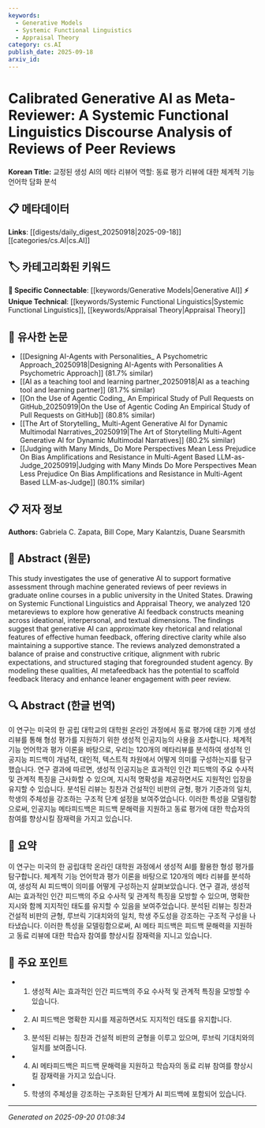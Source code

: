 ```yaml
---
keywords:
  - Generative Models
  - Systemic Functional Linguistics
  - Appraisal Theory
category: cs.AI
publish_date: 2025-09-18
arxiv_id:
---
```


<!-- KEYWORD_LINKING_METADATA:
{
  "processed_timestamp": "2025-09-22 22:36:01.462791",
  "vocabulary_version": "1.0",
  "selected_keywords": [
    "Generative Models",
    "Systemic Functional Linguistics",
    "Appraisal Theory"
  ],
  "rejected_keywords": [
    "Feedback Literacy"
  ],
  "similarity_scores": {
    "Generative Models": 0.78,
    "Systemic Functional Linguistics": 0.72,
    "Appraisal Theory": 0.7
  },
  "extraction_method": "AI_prompt_based",
  "budget_applied": true
}
-->

# Calibrated Generative AI as Meta-Reviewer: A Systemic Functional Linguistics Discourse Analysis of Reviews of Peer Reviews

**Korean Title:** 교정된 생성 AI의 메타 리뷰어 역할: 동료 평가 리뷰에 대한 체계적 기능 언어학 담화 분석

## 📋 메타데이터

**Links**: [[digests/daily_digest_20250918|2025-09-18]]       [[categories/cs.AI|cs.AI]]

## 🏷️ 카테고리화된 키워드
**🔗 Specific Connectable**: [[keywords/Generative Models|Generative AI]]
**⚡ Unique Technical**: [[keywords/Systemic Functional Linguistics|Systemic Functional Linguistics]], [[keywords/Appraisal Theory|Appraisal Theory]]

## 🔗 유사한 논문
- [[Designing AI-Agents with Personalities_ A Psychometric Approach_20250918|Designing AI-Agents with Personalities A Psychometric Approach]] (81.7% similar)
- [[AI as a teaching tool and learning partner_20250918|AI as a teaching tool and learning partner]] (81.7% similar)
- [[On the Use of Agentic Coding_ An Empirical Study of Pull Requests on GitHub_20250919|On the Use of Agentic Coding An Empirical Study of Pull Requests on GitHub]] (80.8% similar)
- [[The Art of Storytelling_ Multi-Agent Generative AI for Dynamic Multimodal Narratives_20250919|The Art of Storytelling Multi-Agent Generative AI for Dynamic Multimodal Narratives]] (80.2% similar)
- [[Judging with Many Minds_ Do More Perspectives Mean Less Prejudice On Bias Amplifications and Resistance in Multi-Agent Based LLM-as-Judge_20250919|Judging with Many Minds Do More Perspectives Mean Less Prejudice On Bias Amplifications and Resistance in Multi-Agent Based LLM-as-Judge]] (80.1% similar)

## 📋 저자 정보

**Authors:** Gabriela C. Zapata, Bill Cope, Mary Kalantzis, Duane Searsmith

## 📄 Abstract (원문)

This study investigates the use of generative AI to support formative
assessment through machine generated reviews of peer reviews in graduate online
courses in a public university in the United States. Drawing on Systemic
Functional Linguistics and Appraisal Theory, we analyzed 120 metareviews to
explore how generative AI feedback constructs meaning across ideational,
interpersonal, and textual dimensions. The findings suggest that generative AI
can approximate key rhetorical and relational features of effective human
feedback, offering directive clarity while also maintaining a supportive
stance. The reviews analyzed demonstrated a balance of praise and constructive
critique, alignment with rubric expectations, and structured staging that
foregrounded student agency. By modeling these qualities, AI metafeedback has
the potential to scaffold feedback literacy and enhance leaner engagement with
peer review.

## 🔍 Abstract (한글 번역)

이 연구는 미국의 한 공립 대학교의 대학원 온라인 과정에서 동료 평가에 대한 기계 생성 리뷰를 통해 형성 평가를 지원하기 위한 생성적 인공지능의 사용을 조사합니다. 체계적 기능 언어학과 평가 이론을 바탕으로, 우리는 120개의 메타리뷰를 분석하여 생성적 인공지능 피드백이 개념적, 대인적, 텍스트적 차원에서 어떻게 의미를 구성하는지를 탐구했습니다. 연구 결과에 따르면, 생성적 인공지능은 효과적인 인간 피드백의 주요 수사적 및 관계적 특징을 근사화할 수 있으며, 지시적 명확성을 제공하면서도 지원적인 입장을 유지할 수 있습니다. 분석된 리뷰는 칭찬과 건설적인 비판의 균형, 평가 기준과의 일치, 학생의 주체성을 강조하는 구조적 단계 설정을 보여주었습니다. 이러한 특성을 모델링함으로써, 인공지능 메타피드백은 피드백 문해력을 지원하고 동료 평가에 대한 학습자의 참여를 향상시킬 잠재력을 가지고 있습니다.

## 📝 요약

이 연구는 미국의 한 공립대학 온라인 대학원 과정에서 생성적 AI를 활용한 형성 평가를 탐구합니다. 체계적 기능 언어학과 평가 이론을 바탕으로 120개의 메타 리뷰를 분석하여, 생성적 AI 피드백이 의미를 어떻게 구성하는지 살펴보았습니다. 연구 결과, 생성적 AI는 효과적인 인간 피드백의 주요 수사적 및 관계적 특징을 모방할 수 있으며, 명확한 지시와 함께 지지적인 태도를 유지할 수 있음을 보여주었습니다. 분석된 리뷰는 칭찬과 건설적 비판의 균형, 루브릭 기대치와의 일치, 학생 주도성을 강조하는 구조적 구성을 나타냈습니다. 이러한 특성을 모델링함으로써, AI 메타 피드백은 피드백 문해력을 지원하고 동료 리뷰에 대한 학습자 참여를 향상시킬 잠재력을 지니고 있습니다.

## 🎯 주요 포인트

- 1. 생성적 AI는 효과적인 인간 피드백의 주요 수사적 및 관계적 특징을 모방할 수 있습니다.

- 2. AI 피드백은 명확한 지시를 제공하면서도 지지적인 태도를 유지합니다.

- 3. 분석된 리뷰는 칭찬과 건설적 비판의 균형을 이루고 있으며, 루브릭 기대치와의 일치를 보여줍니다.

- 4. AI 메타피드백은 피드백 문해력을 지원하고 학습자의 동료 리뷰 참여를 향상시킬 잠재력을 가지고 있습니다.

- 5. 학생의 주체성을 강조하는 구조화된 단계가 AI 피드백에 포함되어 있습니다.

---

*Generated on 2025-09-20 01:08:34*